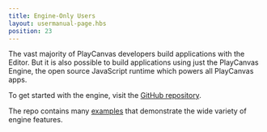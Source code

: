 ```yaml
---
title: Engine-Only Users
layout: usermanual-page.hbs
position: 23
---
```


The vast majority of PlayCanvas developers build applications with the Editor. But it is also possible to build applications using just the PlayCanvas Engine, the open source JavaScript runtime which powers all PlayCanvas apps.

To get started with the engine, visit the [GitHub repository][1].

The repo contains many [examples][2] that demonstrate the wide variety of engine features.

[1]: https://github.com/playcanvas/engine
[2]: https://playcanvas.github.io
